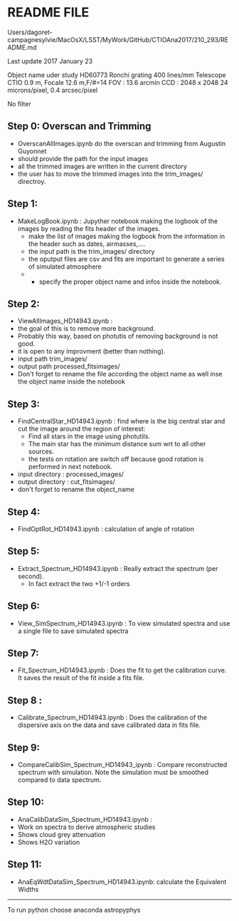 README FILE
===========
Users/dagoret-campagnesylvie/MacOsX/LSST/MyWork/GitHub/CTIOAna2017/210_293/README.md

Last update 2017 January 23

Object name uder study HD60773
Ronchi grating 400 lines/mm
Telescope CTIO 0.9 m, Focale 12.6 m,F/#=14
FOV : 13.6 arcmin
CCD : 2048 x 2048
24 microns/pixel, 0.4 arcsec/pixel

No filter

## Step 0: Overscan and Trimming
- OverscanAllImages.ipynb do the overscan and trimming from Augustin Guyonnet
- should provide the path for the input images
- all the trimmed images are written in the current directory
- the user has to move the trimmed images into the trim_images/ directroy.

## Step 1:

- MakeLogBook.ipynb :  Jupyther notebook making the logbook of the images by reading the fits header of the images.
  - make the list of images making the logbook from the information in the header such as dates, airmasses,....
  - the input path is the trim_images/ directory 
  - the oputput files are csv and fits are important to generate a series of simulated atmosphere
  - - specify the proper object name and infos inside the notebook.

## Step 2:

- ViewAllImages_HD14943.ipynb : 
- the goal of this is to remove more background.
- Probably this way, based on photutis of removing background is not good.
- it is open to any improvment (better than nothing).
- input path trim_images/
- output path processed_fitsimages/
- Don't forget to rename the file according the object name as well inse the object name inside the notebook


## Step 3:

- FindCentralStar_HD14943.ipynb	: find where is the big central star and cut the image around the region of interest:
	- Find all stars in the image using photutils. 
	- The main star has the minimum distance sum wrt to all other sources.
	- the tests on rotation are switch off because good rotation is performed in next notebook.
- input directory : processed_images/
- output directory : cut_fitsimages/
- don't forget to rename the object_name

## Step 4:

- FindOptRot_HD14943.ipynb : calculation of angle of rotation

## Step 5:

- Extract_Spectrum_HD14943.ipynb : Really extract the spectrum
(per second). 
	- In fact extract the two +1/-1 orders

## Step 6:
- View_SimSpectrum_HD14943.ipynb : To view simulated spectra and use a single file to save simulated spectra


## Step 7:

- Fit_Spectrum_HD14943.ipynb : Does the fit to get the calibration curve.
   It saves the result of the fit inside a fits file.
   
## Step 8 :
- Calibrate_Spectrum_HD14943.ipynb : Does the calibration of the dispersive axis on the data and save calibrated data in fits file.

## Step 9:
- CompareCalibSim_Spectrum_HD14943_ipynb : Compare reconstructed spectrum with simulation. Note the simulation must be smoothed compared to data spectrum.


## Step 10:
- AnaCalibDataSim_Spectrum_HD14943.ipynb :
- Work on spectra to derive atmospheric studies
- Shows cloud grey attenuation
- Shows H2O variation


## Step 11:
- AnaEqWdtDataSim_Spectrum_HD14943.ipynb:
calculate  the Equivalent Widths


-----



To run python choose anaconda astropyphys
	
